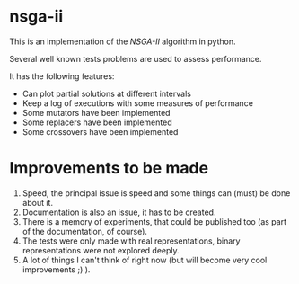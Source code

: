 # nsga-ii

This is an implementation of the *NSGA-II* algorithm in python.

Several well known tests problems are used to assess performance.

It has the following features:

* Can plot partial solutions at different intervals
* Keep a log of executions with some measures of performance
* Some mutators have been implemented
* Some replacers have been implemented
* Some crossovers have been implemented

# Improvements to be made

1. Speed, the principal issue is speed and some things can (must) be done about it.
2. Documentation is also an issue, it has to be created.
3. There is a memory of experiments, that could be published too (as part of the documentation, of course).
4. The tests were only made with real representations, binary representations were not explored deeply.
5. A lot of things I can't think of right now (but will become very cool improvements ;) ).
